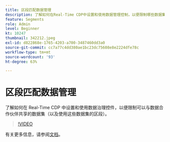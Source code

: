 ```yaml
---
title: 区段匹配数据管理
description: 了解如何在Real-Time CDP中设置和使用数据管理控制，以便限制哪些数据集(因此可以限制使用这些数据集的区段……（描述应介于60到160个字符之间）
feature: Segments
role: Admin
level: Beginner
kt: 10247
thumbnail: 342212.jpeg
exl-id: d822868e-1765-4203-a700-3487460dd3a0
source-git-commit: cc7a77c4dd380ae1bc23dc75608e8e2224dfe78c
workflow-type: tm+mt
source-wordcount: '93'
ht-degree: 63%

---
```


# 区段匹配数据管理

了解如何在 Real-Time CDP 中设置和使用数据治理控件，以便限制可以与数据合作伙伴共享的数据集（以及使用这些数据集的区段）。

>[!VIDEO](https://video.tv.adobe.com/v/342212/?quality=12&learn=on)

有关更多信息，请参阅[文档](https://experienceleague.adobe.com/docs/experience-platform/segmentation/ui/segment-match/overview.html?lang=en)。
